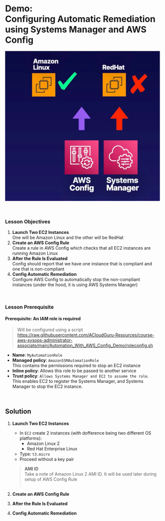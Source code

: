 # Demo:<br>Configuring Automatic Remediation using Systems Manager and AWS Config

![](../img/demo/3.8.AWSConfig-AutomaticRemediation.png)

<br>

### Lesson Objectives
1. **Launch Two EC2 Instances**<br>One will be Amazon Linux and the other will be RedHat
2. **Create an AWS Config Rule**<br>Create a rule in AWS Config which checks that all EC2 instances are running Amazon Linux
3. **After the Rule Is Evaluated**<br>Config should report that we have one instance that is compliant and one that is non-compliant
4. **Config Automatic Remediation**<br>Configure AWS Config to automatically stop the non-compliant instances (under the hood, it is using AWS Systems Manager)

<br>

### Lesson Prerequisite

#### Prerequisite: **An IAM role is required**

> Will be configured using a script<br>https://raw.githubusercontent.com/ACloudGuru-Resources/course-aws-sysops-administrator-associate/main/Automation_With_AWS_Config_Demo/roleconfig.sh
- **Name**: `MyAutomationRole`
- **Managed policy**: `AmazonSSMAutomationRole`<br>This contains the permissions required to stop an EC2 instance
- **Inline policy**: Allows this role to be passed to another service
- **Trust policy**: `Allows Systems Manager and EC2 to assume the role`.<br>This enables EC2 to register the Systems Manager, and Systems Manager to stop the EC2 instance.

<br>


## Solution
1. **Launch Two EC2 Instances**
    - In `EC2` create 2 instances (with dofference being two different OS platforms):
      - Amazon Linux 2
      - Red Hat Enterprise Linux
    - Type: `t3.micro`
    - Proceed without a key pair

    > **AMI ID**<br>
    > Take a note of Amazon Linux 2 AMI ID. It will be used later during setup of AWS Config Rule<br><br>

2. **Create an AWS Config Rule**



3. **After the Rule Is Evaluated**



4. **Config Automatic Remediation**


